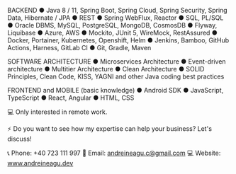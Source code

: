 BACKEND
● Java 8 / 11, Spring Boot, Spring Cloud, Spring Security, Spring Data, Hibernate / JPA
● REST
● Spring WebFlux, Reactor
● SQL, PL/SQL
● Oracle DBMS, MySQL, PostgreSQL, MongoDB, CosmosDB
● Flyway, Liquibase
● Azure, AWS
● Mockito, JUnit 5, WireMock, RestAssured
● Docker, Portainer, Kubernetes, Openshift, Helm
● Jenkins, Bamboo, GitHub Actions, Harness, GitLab CI
● Git, Gradle, Maven

SOFTWARE ARCHITECTURE
● Microservices Architecture
● Event-driven architecture
● Multitier Architecture
● Clean Architecture
● SOLID Principles, Clean Code, KISS, YAGNI and other Java coding best practices


FRONTEND and MOBILE (basic knowledge)
● Android SDK
● JavaScript, TypeScript
● React, Angular
● HTML, CSS

💻 Only interested in remote work.

⚡️ Do you want to see how my expertise can help your business? Let's discuss!

📞 Phone: +40 723 111 997
📩 Email: andreineagu.c@gmail.com
💻 Website: www.andreineagu.dev
